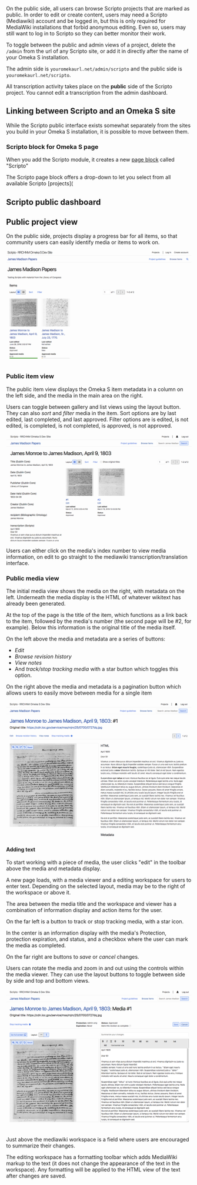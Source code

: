 On the public side, all users can browse Scripto projects that are marked as public. In order to edit or create content, users may need a Scripto (Mediawiki) account and be logged in, but this is only required for MediaWiki installations that forbid anonymous editing. Even so, users may still want to log in to Scripto so they can better monitor their work.

To toggle between the public and admin views of a project, delete the `/admin` from the url of any Scripto site, or add it in directly after the name of your Omeka S installation. 

The admin side is `youromekaurl.net/admin/scripto` and the public side is `youromekaurl.net/scripto`.

All transcription activity takes place on the **public** side of the Scripto project. You cannot edit a transcription from the admin dashboard.

## Linking between Scripto and an Omeka S site
While the Scripto public interface exists somewhat separately from the sites you build in your Omeka S installation, it is possible to move between them.

### Scripto block for Omeka S page
When you add the Scripto module, it creates a new [page block](../../sites/site_pages/#page-blocks) called "Scripto"

The Scripto page block offers a drop-down to let you select from all available Scripto [projects](

## Scripto public dashboard

## Public project view
On the public side, projects display a progress bar for all items, so that community users can easily identify media or items to work on. 

![Public project view. There are two large square thumbnails representing items in the project. One has a "2/2" and a full green bar underneath it, indicating that the item has been completely transcribed](../../modules/modulesfiles/scripto_publicproj.png)

### Public item view
The public item view displays the Omeka S item metadata in a column on the left side, and the media in the main area on the right. 

Users can toggle between gallery and list views using the layout button. They can also *sort* and *filter* media in the item. Sort options are by last edited, last completed, and last approved. Filter options are is edited, is not edited, is completed, is not completed, is approved, is not approved.

![Public item view](../../modules/modulesfiles/scripto_publicitem.png)

Users can either click on the media's index number to view media information, on edit to go straight to the mediawiki transcription/translation interface.

### Public media view
The initial media view shows the media on the right, with metadata on the left. Underneath the media display is the HTML of whatever wikitext has already been generated. 

At the top of the page is the title of the item, which functions as a link back to the item, followed by the media's number (the second page will be #2, for example). Below this information is the original title of the media itself. 

On the left above the media and metadata are a series of buttons:

- *Edit*
- *Browse revision history*
- *View notes*
- And *track/stop tracking media* with a star button which toggles this option.

On the right above the media and metadata is a pagination button which allows users to easily move between media for a single item

![media view](../../modules/modulesfiles/scripto_mediav.png)

#### Adding text
To start working with a piece of media, the user clicks "edit" in the toolbar above the media and metadata display.

A new page loads, with a media viewer and a editing workspace for users to enter text. Depending on the selected layout, media may be to the right of the workspace or above it.

The area between the media title and the workspace and viewer has a combination of information display and action items for the user. 

On the far left is a button to track or stop tracking media, with a star icon.

In the center is an information display with the media's Protection, protection expiration, and status, and a checkbox where the user can mark the media as completed. 

On the far right are buttons to *save* or *cancel* changes. 


Users can rotate the media and zoom in and out using the controls within the media viewer. They can use the layout buttons to toggle between side by side and top and bottom views. 

![edit media](../../modules/modulesfiles/scripto_editmedia.png)

Just above the mediawiki workspace is a field where users are encouraged to summarize their changes. 

The editing workspace has a formatting toolbar which adds MediaWiki markup to the text (it does not change the appearance of the text in the workspace). Any formatting will be applied to the HTML view of the text after changes are saved.
